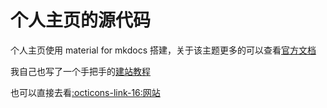 # 个人主页的源代码

个人主页使用 material for mkdocs 搭建，关于该主题更多的可以查看[官方文档](https://squidfunk.github.io/mkdocs-material/)

我自己也写了一个手把手的[建站教程](https://stormckey.github.io/Build_this_website/)

也可以直接去看[:octicons-link-16:网站](https://stormckey.github.io/)

